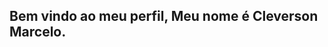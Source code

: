 ## Bem vindo ao meu perfil, Meu nome é Cleverson Marcelo.

<br>

<a href="https://github-readme-stats.vercel.app/api?username=anuraghazra&show_icons=true&theme=radical">
